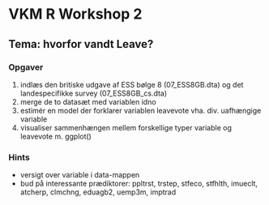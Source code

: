 # VKM R Workshop 2

## Tema: hvorfor vandt Leave?

### Opgaver

1. indlæs den britiske udgave af ESS bølge 8 (07_ESS8GB.dta) og det landespecifikke survey (07\_ESS8GB\_cs.dta)
1. merge de to datasæt med variablen idno
1. estimér en model der forklarer variablen leavevote vha. div. uafhængige variable
1. visualiser sammenhængen mellem forskellige typer variable og leavevote m. ggplot()

### Hints

- versigt over variable i data-mappen
- bud på interessante prædiktorer: ppltrst, trstep, stfeco, stfhlth, imueclt, atcherp, clmchng, eduagb2, uemp3m, imptrad
